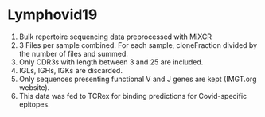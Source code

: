 # Lymphovid19

1) Bulk repertoire sequencing data preprocessed with MiXCR
2) 3 Files per sample combined. For each sample, cloneFraction divided by the number of files and summed.
3) Only CDR3s with length between 3 and 25 are included.
4) IGLs, IGHs, IGKs are discarded.
5) Only sequences presenting functional V and J genes are kept (IMGT.org website).
6) This data was fed to TCRex for binding predictions for Covid-specific epitopes.

